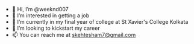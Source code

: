 - 👋 Hi, I’m @weeknd007
- 👀 I’m interested in getting a job
- 🌱 I’m currently in my final year of college at St Xavier's College Kolkata
- 💞️ I’m looking to kickstart my career
- 📫 You can reach me at skehtesham7@gmail.com

<!---
weeknd007/weeknd007 is a ✨ special ✨ repository because its `README.md` (this file) appears on your GitHub profile.
You can click the Preview link to take a look at your changes.
--->
